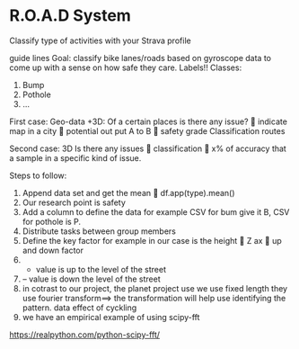 # R.O.A.D System

Classify type of activities with your Strava profile

guide lines Goal: classify bike lanes/roads based on gyroscope data to come up
with a sense on how safe they care. Labels!! Classes:

1. Bump
2. Pothole
3. …

First case: Geo-data +3D: Of a certain places is there any issue?  indicate map
in a city  potential out put A to B  safety grade Classification routes

Second case: 3D Is there any issues  classification  x% of accuracy that a
sample in a specific kind of issue.

Steps to follow:

1. Append data set and get the mean  df.app(type).mean()
2. Our research point is safety
3. Add a column to define the data for example CSV for bum give it B, CSV for
   pothole is P.
4. Distribute tasks between group members
5. Define the key factor for example in our case is the height  Z ax  up and
   down factor
6. - value is up to the level of the street
7. – value is down the level of the street
8. in cotrast to our project, the planet project use we use fixed length they
   use fourier transform==> the transformation will help use identifying the
   pattern. data effect of cyckling
9. we have an empirical example of using scipy-fft

https://realpython.com/python-scipy-fft/
